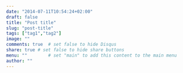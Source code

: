 ```yaml
---
date: "2014-07-11T10:54:24+02:00"
draft: false
title: "Post title"
slug: "post-title"
tags: ["tag1","tag2"]
image: ""
comments: true	# set false to hide Disqus
share: true	# set false to hide share buttons
menu: ""		# set "main" to add this content to the main menu
author: ""
---
```

